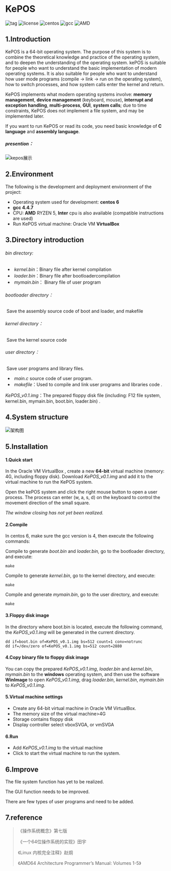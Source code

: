 # KePOS
![tag](https://img.shields.io/badge/version-v0.1-brightgreen "tag") ![license](https://img.shields.io/badge/License-Apache%202.0-blue "license") ![centos](https://img.shields.io/badge/centos-6-orange "centos") ![gcc](https://img.shields.io/badge/gcc-4.4.7-green "gcc")  ![AMD](https://img.shields.io/badge/AMD-RYZEN%205-yellowgreen,"AMD")

## 1.Introduction

KePOS is a 64-bit operating system. The purpose of this system is to combine the theoretical knowledge and practice of the operating system, and to deepen the understanding of the operating system. kePOS is suitable for people who want to understand the basic implementation of modern operating systems. It is also suitable for people who want to understand how user mode programs (compile -> link -> run on the operating system), how to switch processes, and how system calls enter the kernel and return.

KePOS implements what modern operating systems involve: **memory management**, **device management** (keyboard, mouse), **interrupt and exception handling**, **multi-process**, **GUI**, **system calls**; due to time constraints, KePOS does not implement a file system, and may be implemented later.

If you want to run KePOS or read its code, you need basic knowledge of **C language** and **assembly language**. 

##### presention：

![kepos展示](https://gitee.com/Keepromise/image/blob/master/kePOS/kepos展示.png)

## 2.Environment 

The following is the development and deployment environment of the project:

- Operating system used for development: **centos 6**
- **gcc 4.4.7**
- CPU: **AMD** RYZEN 5, **Inter** cpu is also available (compatible instructions are used)
- Run KePOS virtual machine: Oracle VM **VirtualBox** 

## 3.Directory introduction 

###### bin directory:

- ​	*kernel.bin*：Binary file after kernel compilation 
- ​	*loader.bin*：Binary file after bootloadercompilation 
- ​	*mymain.bin*： Binary file of user program 

###### bootloader directory：

​	Save the assembly source code of boot and loader, and makefile 

###### kernel directory：

​	Save the kernel source code 

###### user directory：

​	Save user programs and library files. 

- ​	*main.c*   source code of user program. 
- ​    *makefile*：Used to compile and link user programs and libraries code .

*KePOS_v0.1.img*：The prepared floppy disk file (including: F12 file system, kernel.bin, mymain.bin, boot.bin, loader.bin) .

## 4.System structure 

![架构图](https://gitee.com/Keepromise/image/blob/master/kePOS/KePOS架构图.gif)

## 5.Installation

#### 1.Quick start 

In the Oracle VM VirtualBox , create a new **64-bit** virtual machine (memory: 4G, including floppy disk). Download *KePOS_v0.1.img* and add it to the  virtual machine to run the KePOS system.

Open the kePOS system and click the right mouse button to open a user process. The process can enter (w, a, s, d) on the keyboard to control the movement direction of the small square. 

*The window closing has not yet been realized.* 

#### 2.Compile

In centos 6, make sure the gcc version is 4, then execute the following commands:

Compile to generate *boot.bin* and *loader.bin,* go to the bootloader directory, and execute:

```shell
make
```

Compile to generate *kernel.bin*, go to the kernel directory, and execute:

```shell
make
```

Compile and generate *mymain.bin*, go to the user directory, and execute:

```shell
make
```

#### 3.Floppy disk image

In the directory where boot.bin is located, execute the following command, the *KePOS_v0.1.img* will be generated in the current directory. 

```shell
dd if=boot.bin of=KePOS_v0.1.img bs=512 count=1 conv=notrunc
dd if=/dev/zero of=KePOS_v0.1.img bs=512 count=2880
```

#### 4.Copy binary file to floppy disk image 

You can copy the prepared *KePOS_v0.1.img*, *loader.bin* and *kernel.bin*, *mymain.bin* to the **windows** operating system, and then use the software **WinImage** to open *KePOS_v0.1.img*, drag *loader.bin*, *kernel.bin*, *mymain.bin* to *KePOS_v0.1.img*. 

#### 5.Virtual machine settings 

- Create any 64-bit virtual machine in Oracle VM VirtualBox. 
- The memory size of the virtual machine>4G 
- Storage contains  floppy disk 
- Display controller select vboxSVGA, or vmSVGA 

#### 6.Run

- Add *KePOS_v0.1.img* to the virtual machine
- Click to start the virtual machine to run the system.

## 6.Improve 

The file system function has yet to be realized.

The GUI function needs to be improved. 

There are few types of user programs and need to be added. 

## 7.reference

> 《操作系统概念》第七版
>
> 《一个64位操作系统的实现》田宇
>
> 《Linux 内核完全注释》赵烔
>
> 《AMD64 Architecture  Programmer’s Manual:  Volumes 1-5》